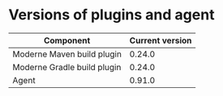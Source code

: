 # Versions of plugins and agent

| Component                   | Current version |
| --------------------------- | --------------- |
| Moderne Maven build plugin  | 0.24.0          |
| Moderne Gradle build plugin | 0.24.0          |
| Agent                       | 0.91.0          |
